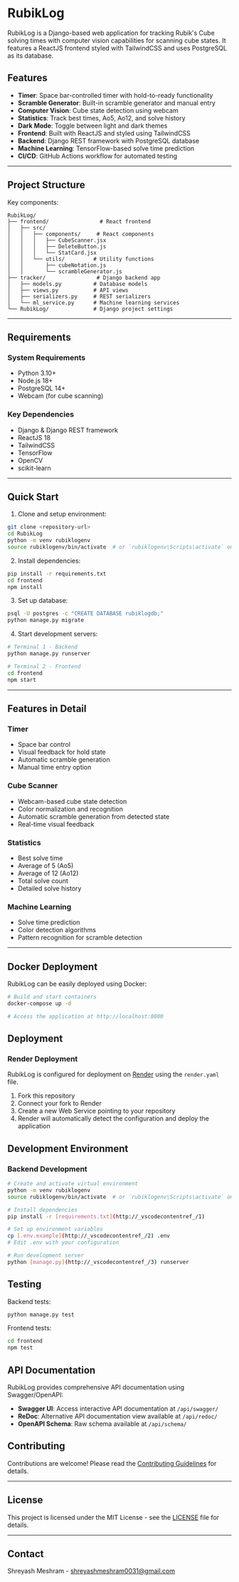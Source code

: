 # RubikLog

RubikLog is a Django-based web application for tracking Rubik's Cube solving times with computer vision capabilities for scanning cube states. It features a ReactJS frontend styled with TailwindCSS and uses PostgreSQL as its database.

## Features

- **Timer**: Space bar-controlled timer with hold-to-ready functionality
- **Scramble Generator**: Built-in scramble generator and manual entry
- **Computer Vision**: Cube state detection using webcam
- **Statistics**: Track best times, Ao5, Ao12, and solve history
- **Dark Mode**: Toggle between light and dark themes
- **Frontend**: Built with ReactJS and styled using TailwindCSS
- **Backend**: Django REST framework with PostgreSQL database
- **Machine Learning**: TensorFlow-based solve time prediction
- **CI/CD**: GitHub Actions workflow for automated testing

---

## Project Structure

Key components:

```
RubikLog/
├── frontend/                # React frontend
│   ├── src/
│   │   ├── components/     # React components
│   │   │   ├── CubeScanner.jsx
│   │   │   ├── DeleteButton.js
│   │   │   └── StatCard.jsx
│   │   └── utils/         # Utility functions
│   │       ├── cubeNotation.js
│   │       └── scrambleGenerator.js
├── tracker/                # Django backend app
│   ├── models.py          # Database models
│   ├── views.py           # API views
│   ├── serializers.py     # REST serializers
│   └── ml_service.py      # Machine learning services
└── RubikLog/              # Django project settings
```

---

## Requirements

### System Requirements

- Python 3.10+
- Node.js 18+
- PostgreSQL 14+
- Webcam (for cube scanning)

### Key Dependencies

- Django & Django REST framework
- ReactJS 18
- TailwindCSS
- TensorFlow
- OpenCV
- scikit-learn

---

## Quick Start

1. Clone and setup environment:

```bash
git clone <repository-url>
cd RubikLog
python -m venv rubiklogenv
source rubiklogenv/bin/activate  # or `rubiklogenv\Scripts\activate` on Windows
```

2. Install dependencies:

```bash
pip install -r requirements.txt
cd frontend
npm install
```

3. Set up database:

```bash
psql -U postgres -c "CREATE DATABASE rubiklogdb;"
python manage.py migrate
```

4. Start development servers:

```bash
# Terminal 1 - Backend
python manage.py runserver

# Terminal 2 - Frontend
cd frontend
npm start
```

---

## Features in Detail

### Timer

- Space bar control
- Visual feedback for hold state
- Automatic scramble generation
- Manual time entry option

### Cube Scanner

- Webcam-based cube state detection
- Color normalization and recognition
- Automatic scramble generation from detected state
- Real-time visual feedback

### Statistics

- Best solve time
- Average of 5 (Ao5)
- Average of 12 (Ao12)
- Total solve count
- Detailed solve history

### Machine Learning

- Solve time prediction
- Color detection algorithms
- Pattern recognition for scramble detection

---

## Docker Deployment

RubikLog can be easily deployed using Docker:

```bash
# Build and start containers
docker-compose up -d

# Access the application at http://localhost:8000
```

## Deployment

### Render Deployment

RubikLog is configured for deployment on [Render](https://render.com/) using the `render.yaml` file.

1. Fork this repository
2. Connect your fork to Render
3. Create a new Web Service pointing to your repository
4. Render will automatically detect the configuration and deploy the application

## Development Environment

### Backend Development

```bash
# Create and activate virtual environment
python -m venv rubiklogenv
source rubiklogenv/bin/activate  # or `rubiklogenv\Scripts\activate` on Windows

# Install dependencies
pip install -r [requirements.txt](http://_vscodecontentref_/1)

# Set up environment variables
cp [.env.example](http://_vscodecontentref_/2) .env
# Edit .env with your configuration

# Run development server
python [manage.py](http://_vscodecontentref_/3) runserver
```

## Testing

Backend tests:

```bash
python manage.py test
```

Frontend tests:

```bash
cd frontend
npm test
```

## API Documentation

RubikLog provides comprehensive API documentation using Swagger/OpenAPI:

- **Swagger UI**: Access interactive API documentation at `/api/swagger/`
- **ReDoc**: Alternative API documentation view available at `/api/redoc/`
- **OpenAPI Schema**: Raw schema available at `/api/schema/`

## Contributing

Contributions are welcome! Please read the [Contributing Guidelines](CONTRIBUTING.md) for details.

---

## License

This project is licensed under the MIT License - see the [LICENSE](LICENSE) file for details.

---

## Contact

Shreyash Meshram - [shreyashmeshram0031@gmail.com](mailto:shreyashmeshram0031@gmail.com)
